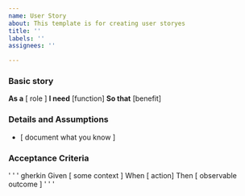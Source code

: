 ```yaml
---
name: User Story
about: This template is for creating user storyes
title: ''
labels: ''
assignees: ''

---
```


### Basic story 
**As a** [ role ]
**I need** [function]
**So that** [benefit]

### Details and Assumptions
* [ document what you know ]

### Acceptance Criteria 

 ' ' ' gherkin
Given [ some context ]
When [ action]
Then [ observable outcome ]
 ' ' '
